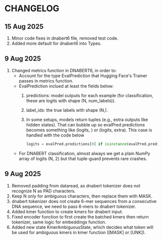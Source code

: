 # CHANGELOG

## 15 Aug 2025

1. Minor code fixes in dnabert6 file, removed test code.
2. Added more default for dnabert6 into Types.

## 9 Aug 2025

1. Changed metrics function in DNABERT6, in order to:
    - Account for the type EvalPrediction that Hugging Face's Trainer passes in metrics function.
    - EvalPrediction inclued at least the fields below:
        1. predictions: model outputs for each example (for classification, these are logits with shape (N, num_labels)).
        2. label_ids: the true labels with shape (N,).
        3. In some setups, models return tuples (e.g., extra outputs like hidden states). 
           That can bubble up so evalPred.predictions becomes something like (logits, ) or (logits, extra). 
           This case is handled with the code below

            ```python
            logits = evalPred.predictions[0] if isinstance(evalPred.predictions, tuple) else evalPred.predictions
            ```
    - For DNABERT classification, almost always we get a plain NumPy array of logits (N, 2)
      but that tuple-guard prevents rare crashes.

## 9 Aug 2025

1. Removed padding from dataread, as dnabert tokenizer does not recognize N as PAD characters.
2. Keep N only for ambiguous characters, then replace them with MASK.
3. dnabert tokenizer does not create 6-mer sequences from a consecutive DNA sequence, we need to pass 6-mers to dnabert tokenizer.
4. Added  kmer function to create kmers for dnabert input.
5. Fixed encoder function to first create the batched kmers then return tokenizer, same logic for embeddings function.
6. Added new state KmerAmbiguousState, which decides what token will be used for ambiguous kmers in kmer function ([MASK] or [UNK]).